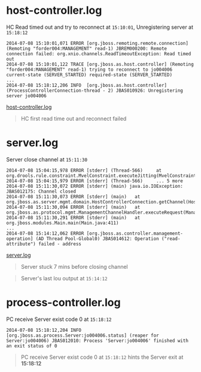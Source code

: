 # host-controller.log

HC Read timed out and try to reconnect at `15:10:01`, Unregistering server at `15:18:12`

~~~
2014-07-08 15:10:01,071 ERROR [org.jboss.remoting.remote.connection] (Remoting "forder004:MANAGEMENT" read-1) JBREM000200: Remote connection failed: org.xnio.channels.ReadTimeoutException: Read timed out
2014-07-08 15:10:01,122 TRACE [org.jboss.as.host.controller] (Remoting "forder004:MANAGEMENT" read-1) trying to reconnect to jo004006 current-state (SERVER_STARTED) required-state (SERVER_STARTED)
...
2014-07-08 15:18:12,206 INFO  [org.jboss.as.host.controller] (ProcessControllerConnection-thread - 2) JBAS010926: Unregistering server jo004006
~~~

[host-controller.log](host-controller-log)

> HC first read time out and reconnect failed

# server.log

Server close channel at `15:11:30`

~~~
2014-07-08 15:04:15,978 ERROR [stderr] (Thread-566) 	at org.drools.rule.constraint.MvelConstraint.executeJitting(MvelConstraint.java:217)
2014-07-08 15:04:15,979 ERROR [stderr] (Thread-566) 	... 5 more
2014-07-08 15:11:30,072 ERROR [stderr] (main) java.io.IOException: JBAS012175: Channel closed
2014-07-08 15:11:30,073 ERROR [stderr] (main) 	at org.jboss.as.server.mgmt.domain.HostControllerConnection.getChannel(HostControllerConnection.java:100)
2014-07-08 15:11:30,094 ERROR [stderr] (main) 	at org.jboss.as.protocol.mgmt.ManagementChannelHandler.executeRequest(ManagementChannelHandler.java:115)
2014-07-08 15:11:30,291 ERROR [stderr] (main) 	at org.jboss.modules.Main.main(Main.java:411)
...
2014-07-08 15:14:12,062 ERROR [org.jboss.as.controller.management-operation] (AD Thread Pool-Global0) JBAS014612: Operation ("read-attribute") failed - address
~~~ 

[server.log](server-log)

> Server stuck 7 mins before closing channel

> Server's last lou output at `15:14:12`

# process-controller.log

PC receive Server exist code 0 at `15:18:12`

~~~
2014-07-08 15:18:12,204 INFO  [org.jboss.as.process.Server:jo004006.status] (reaper for Server:jo004006) JBAS012010: Process 'Server:jo004006' finished with an exit status of 0
~~~

> PC receive Server exist code 0 at `15:18:12` hints the Server exit at **15:18:12**
